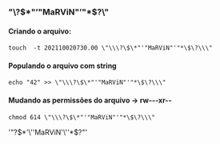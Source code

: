 ### \"\\\?\$\*"’"MaRViN"’"\*\$\?\\\"

 #### Criando o arquivo:
 `touch  -t 202110020730.00 \"\\\?\$\*"'"MaRViN"'"*\$\?\\\"`

 #### Populando o arquivo com string
 `echo "42" >> \"\\\?\$\*"'"MaRViN"'"*\$\?\\\"`

 #### Mudando as permissões do arquivo -> rw---xr--
`chmod 614 \"\\\?\$\*"'"MaRViN"'"*\$\?\\\"`

'"\?$*'\''MaRViN'\''*$?\"'